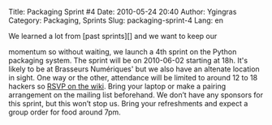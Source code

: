 Title: Packaging Sprint #4
Date: 2010-05-24 20:40
Author: Ygingras
Category: Packaging, Sprints
Slug: packaging-sprint-4
Lang: en

<!--:en-->We learned a lot from [past sprints][] and we want to keep our
momentum so without waiting, we launch a 4th sprint on the Python
packaging system. The sprint will be on 2010-06-02 starting at 18h. It's
likely to be at Brasseurs Numériques' but we also have an altenate
location in sight. One way or the other, attendance will be limited to
around 12 to 18 hackers so [RSVP on the wiki][]. Bring your laptop or
make a pairing arrangement on the mailing list beforehand. We don’t have
any sponsors for this sprint, but this won’t stop us. Bring your
refreshments and expect a group order for food around 7pm.

  [past sprints]: http://wiki.montrealpython.org/index.php/Sprints
  [RSVP on the wiki]: http://wiki.montrealpython.org/index.php/Packaging_no.4
